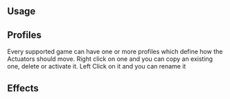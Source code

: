 ## Usage

## Profiles
Every supported game can have one or more profiles which define how the Actuators should move. 
Right click on one and you can copy an existing one, delete or activate it.
Left Click on it and you can rename it 

## Effects

